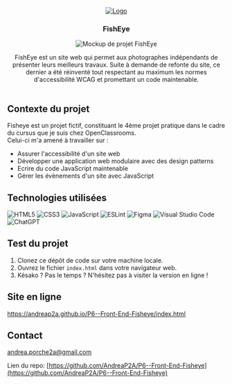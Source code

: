 <div align="center">
  <a href="https://github.com/AndreaP2A/P6--Front-End-Fisheye">
    <img src="https://andreap2a.github.io/P6--Front-End-Fisheye/assets/images/logo.png" alt="Logo">
  </a>

<h3 align="center">FishEye</h3>

<p align="center"><img src="https://andreap2a.github.io/P6--Front-End-Fisheye/assets/images/mockup.png" alt="Mockup de projet FishEye"></p>
  <p align="center">
  FishEye est un site web qui permet aux photographes indépendants de présenter leurs meilleurs travaux. Suite à demande de refonte du site, ce dernier a été réinventé tout respectant au maximum les normes d'accessibilité WCAG et promettant un code maintenable.<br />
    <br />
  </p>
</div>

## Contexte du projet

Fisheye est un projet fictif, constituant le 4ème projet pratique dans le cadre du cursus que je suis chez OpenClassrooms. <br />
Celui-ci m'a amené à travailler sur :

- Assurer l'accessibilité d'un site web
- Développer une application web modulaire avec des design patterns
- Ecrire du code JavaScript maintenable
- Gérer les évènements d'un site avec JavaScript

## Technologies utilisées

![HTML5](https://img.shields.io/badge/html5-%23E34F26.svg?style=for-the-badge&logo=html5&logoColor=white)
![CSS3](https://img.shields.io/badge/css3-%231572B6.svg?style=for-the-badge&logo=css3&logoColor=white)
![JavaScript](https://img.shields.io/badge/javascript-%23323330.svg?style=for-the-badge&logo=javascript&logoColor=%23F7DF1E)
![ESLint](https://img.shields.io/badge/ESLint-4B3263?style=for-the-badge&logo=eslint&logoColor=white)
![Figma](https://img.shields.io/badge/figma-%23F24E1E.svg?style=for-the-badge&logo=figma&logoColor=white)
![Visual Studio Code](https://img.shields.io/badge/Visual%20Studio%20Code-0078d7.svg?style=for-the-badge&logo=visual-studio-code&logoColor=white)
![ChatGPT](https://img.shields.io/badge/chatGPT-74aa9c?style=for-the-badge&logo=openai&logoColor=white)

## Test du projet

1. Clonez ce dépôt de code sur votre machine locale.
2. Ouvrez le fichier `index.html` dans votre navigateur web.
3. Késako ? Pas le temps ? N'hésitez pas à visiter la version en ligne !

## Site en ligne

https://andreap2a.github.io/P6--Front-End-Fisheye/index.html

## Contact

andrea.porche2a@gmail.com

Lien du repo: [https://github.com/AndreaP2A/P6--Front-End-Fisheye](https://github.com/AndreaP2A/P6--Front-End-Fisheye)
